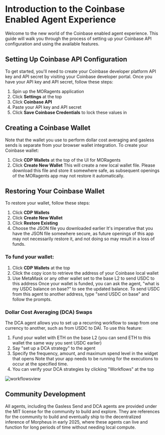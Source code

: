 # Introduction to the Coinbase Enabled Agent Experience
Welcome to the new world of the Coinbase enabled agent experience. This guide will walk you through the process of setting up your Coinbase API configuration and using the available features.

## Setting Up Coinbase API Configuration
To get started, you'll need to create your Coinbase developer platform API key and API secret by visiting your Coinbase developer portal. Once you have your API key and API secret, follow these steps:
1. Spin up the MORagents application
2. Click **Settings** at the top
3. Click **Coinbase API**
4. Paste your API key and API secret
5. Click **Save Coinbase Credentials** to lock these values in

## Creating a Coinbase Wallet
Note that the wallet you use to perform dollar cost averaging and gasless sends is separate from your browser wallet integration. To create your Coinbase wallet:
1. Click **CDP Wallets** at the top of the UI for MORagents
2. Click **Create New Wallet**
This will create a new local wallet file. Please download this file and store it somewhere safe, as subsequent openings of the MORagents app may not restore it automatically.

## Restoring Your Coinbase Wallet
To restore your wallet, follow these steps:
1. Click **CDP Wallets**
2. Click **Create New Wallet**
3. Click **Restore Existing**
4. Choose the JSON file you downloaded earlier
It's imperative that you have the JSON file somewhere secure, as future openings of this app may not necessarily restore it, and not doing so may result in a loss of funds.

### To fund your wallet:
1. Click **CDP Wallets** at the top
2. Click the copy icon to retrieve the address of your Coinbase local wallet
3. Use MetaMask or any other wallet set to the base L2 to send USDC to this address
Once your wallet is funded, you can ask the agent, "what is my USDC balance on base?" to see the updated balance. To send USDC from this agent to another address, type "send USDC on base" and follow the prompts.

### Dollar Cost Averaging (DCA) Swaps
The DCA agent allows you to set up a recurring workflow to swap from one currency to another, such as from USDC to DAI. To use this feature:
1. Fund your wallet with ETH on the base L2 (you can send ETH to this wallet the same way you sent USDC earlier)
2. Say "set up a DCA strategy" to the agent
3. Specify the frequency, amount, and maximum spend level in the widget that opens
Note that your app needs to be running for the executions to occur at the specified time.
4. You can verify your DCA strategies by clicking "Workflows" at the top

![workflowsview](../../../../../../images/dca-workflows-view.png)

## Community Development
All agents, including the Gasless Send and DCA agents are provided under the MIT license for the community to build and explore. They are references for the community to build and eventually ship to the decentralized inference of Morpheus in early 2025, where these agents can live and function for long periods of time without needing local compute.